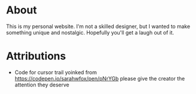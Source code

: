 # About
This is my personal website. I'm not a skilled designer, but I wanted to make something unique and nostalgic. Hopefully you'll get a laugh out of it.

# Attributions
- Code for cursor trail yoinked from https://codepen.io/sarahwfox/pen/pNrYGb please give the creator the attention they deserve
